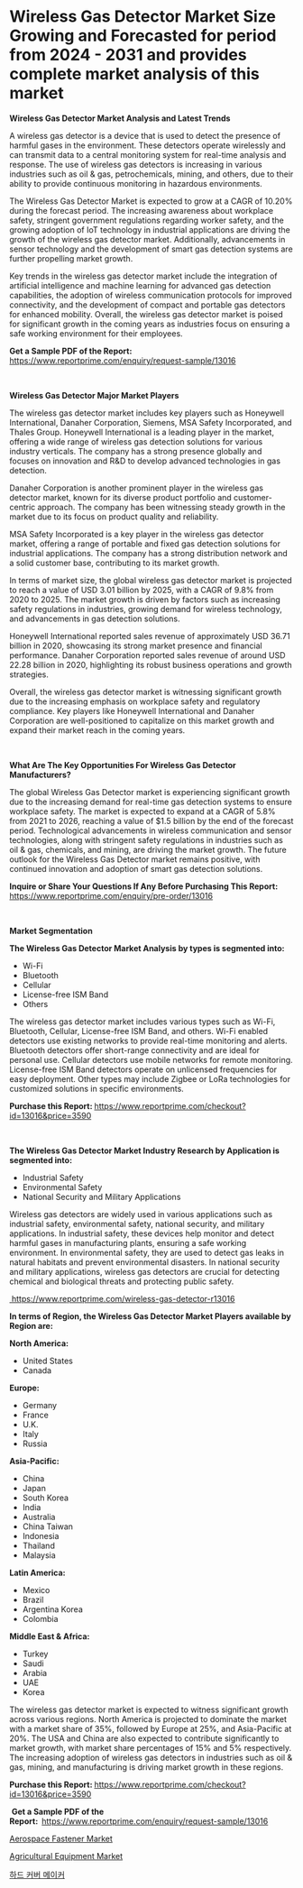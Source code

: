 <p><h1>Wireless Gas Detector Market Size Growing and Forecasted for period from 2024 - 2031 and provides complete market analysis of this market</h1></p><p><strong>Wireless Gas Detector Market Analysis and Latest Trends</strong></p>
<p><p>A wireless gas detector is a device that is used to detect the presence of harmful gases in the environment. These detectors operate wirelessly and can transmit data to a central monitoring system for real-time analysis and response. The use of wireless gas detectors is increasing in various industries such as oil & gas, petrochemicals, mining, and others, due to their ability to provide continuous monitoring in hazardous environments.</p><p>The Wireless Gas Detector Market is expected to grow at a CAGR of 10.20% during the forecast period. The increasing awareness about workplace safety, stringent government regulations regarding worker safety, and the growing adoption of IoT technology in industrial applications are driving the growth of the wireless gas detector market. Additionally, advancements in sensor technology and the development of smart gas detection systems are further propelling market growth.</p><p>Key trends in the wireless gas detector market include the integration of artificial intelligence and machine learning for advanced gas detection capabilities, the adoption of wireless communication protocols for improved connectivity, and the development of compact and portable gas detectors for enhanced mobility. Overall, the wireless gas detector market is poised for significant growth in the coming years as industries focus on ensuring a safe working environment for their employees.</p></p>
<p><strong>Get a Sample PDF of the Report:&nbsp;</strong> <a href="https://www.reportprime.com/enquiry/request-sample/13016">https://www.reportprime.com/enquiry/request-sample/13016</a></p>
<p>&nbsp;</p>
<p><strong>Wireless Gas Detector Major Market Players</strong></p>
<p><p>The wireless gas detector market includes key players such as Honeywell International, Danaher Corporation, Siemens, MSA Safety Incorporated, and Thales Group. Honeywell International is a leading player in the market, offering a wide range of wireless gas detection solutions for various industry verticals. The company has a strong presence globally and focuses on innovation and R&D to develop advanced technologies in gas detection.</p><p>Danaher Corporation is another prominent player in the wireless gas detector market, known for its diverse product portfolio and customer-centric approach. The company has been witnessing steady growth in the market due to its focus on product quality and reliability.</p><p>MSA Safety Incorporated is a key player in the wireless gas detector market, offering a range of portable and fixed gas detection solutions for industrial applications. The company has a strong distribution network and a solid customer base, contributing to its market growth.</p><p>In terms of market size, the global wireless gas detector market is projected to reach a value of USD 3.01 billion by 2025, with a CAGR of 9.8% from 2020 to 2025. The market growth is driven by factors such as increasing safety regulations in industries, growing demand for wireless technology, and advancements in gas detection solutions.</p><p>Honeywell International reported sales revenue of approximately USD 36.71 billion in 2020, showcasing its strong market presence and financial performance. Danaher Corporation reported sales revenue of around USD 22.28 billion in 2020, highlighting its robust business operations and growth strategies.</p><p>Overall, the wireless gas detector market is witnessing significant growth due to the increasing emphasis on workplace safety and regulatory compliance. Key players like Honeywell International and Danaher Corporation are well-positioned to capitalize on this market growth and expand their market reach in the coming years.</p></p>
<p>&nbsp;</p>
<p><strong>What Are The Key Opportunities For Wireless Gas Detector Manufacturers?</strong></p>
<p><p>The global Wireless Gas Detector market is experiencing significant growth due to the increasing demand for real-time gas detection systems to ensure workplace safety. The market is expected to expand at a CAGR of 5.8% from 2021 to 2026, reaching a value of $1.5 billion by the end of the forecast period. Technological advancements in wireless communication and sensor technologies, along with stringent safety regulations in industries such as oil & gas, chemicals, and mining, are driving the market growth. The future outlook for the Wireless Gas Detector market remains positive, with continued innovation and adoption of smart gas detection solutions.</p></p>
<p><strong>Inquire or Share Your Questions If Any Before Purchasing This Report:</strong> <a href="https://www.reportprime.com/enquiry/pre-order/13016">https://www.reportprime.com/enquiry/pre-order/13016</a></p>
<p>&nbsp;</p>
<p><strong>Market Segmentation</strong></p>
<p><strong>The Wireless Gas Detector Market Analysis by types is segmented into:</strong></p>
<p><ul><li>Wi-Fi</li><li>Bluetooth</li><li>Cellular</li><li>License-free ISM Band</li><li>Others</li></ul></p>
<p><p>The wireless gas detector market includes various types such as Wi-Fi, Bluetooth, Cellular, License-free ISM Band, and others. Wi-Fi enabled detectors use existing networks to provide real-time monitoring and alerts. Bluetooth detectors offer short-range connectivity and are ideal for personal use. Cellular detectors use mobile networks for remote monitoring. License-free ISM Band detectors operate on unlicensed frequencies for easy deployment. Other types may include Zigbee or LoRa technologies for customized solutions in specific environments.</p></p>
<p><strong>Purchase this Report:&nbsp;</strong><a href="https://www.reportprime.com/checkout?id=13016&price=3590">https://www.reportprime.com/checkout?id=13016&price=3590</a></p>
<p>&nbsp;</p>
<p><strong>The Wireless Gas Detector Market Industry Research by Application is segmented into:</strong></p>
<p><ul><li>Industrial Safety</li><li>Environmental Safety</li><li>National Security and Military Applications</li></ul></p>
<p><p>Wireless gas detectors are widely used in various applications such as industrial safety, environmental safety, national security, and military applications. In industrial safety, these devices help monitor and detect harmful gases in manufacturing plants, ensuring a safe working environment. In environmental safety, they are used to detect gas leaks in natural habitats and prevent environmental disasters. In national security and military applications, wireless gas detectors are crucial for detecting chemical and biological threats and protecting public safety.</p></p>
<p><a href="https://www.reportprime.com/wireless-gas-detector-r13016">&nbsp;https://www.reportprime.com/wireless-gas-detector-r13016</a></p>
<p><strong>In terms of Region, the Wireless Gas Detector Market Players available by Region are:</strong></p>
<p>
    <p> <strong> North America: </strong>
        <ul>
            <li>United States</li>
            <li>Canada</li>
        </ul>
        </p> 
    <p> <strong> Europe: </strong>
        <ul>
            <li>Germany</li>
            <li>France</li>
            <li>U.K.</li>
            <li>Italy</li>
            <li>Russia</li>
        </ul>
        </p> 
    <p> <strong> Asia-Pacific: </strong>
        <ul>
            <li>China</li>
            <li>Japan</li>
            <li>South Korea</li>
            <li>India</li>
            <li>Australia</li>
            <li>China Taiwan</li>
            <li>Indonesia</li>
            <li>Thailand</li>
            <li>Malaysia</li>
        </ul>
        </p> 
    <p> <strong> Latin America: </strong>
        <ul>
            <li>Mexico</li>
            <li>Brazil</li>
            <li>Argentina Korea</li>
            <li>Colombia</li>
        </ul>
        </p> 
    <p> <strong> Middle East & Africa: </strong>
        <ul>
            <li>Turkey</li>
            <li>Saudi</li>
            <li>Arabia</li>
            <li>UAE</li>
            <li>Korea</li>
        </ul>
    </p>
    </p>
<p><p>The wireless gas detector market is expected to witness significant growth across various regions. North America is projected to dominate the market with a market share of 35%, followed by Europe at 25%, and Asia-Pacific at 20%. The USA and China are also expected to contribute significantly to market growth, with market share percentages of 15% and 5% respectively. The increasing adoption of wireless gas detectors in industries such as oil & gas, mining, and manufacturing is driving market growth in these regions.</p></p>
<p><strong>Purchase this Report: </strong><a href="https://www.reportprime.com/checkout?id=13016&price=3590">https://www.reportprime.com/checkout?id=13016&price=3590</a></p>
<p>&nbsp;<strong>Get a Sample PDF of the Report:&nbsp;&nbsp;</strong><a href="https://www.reportprime.com/enquiry/request-sample/13016">https://www.reportprime.com/enquiry/request-sample/13016</a></p>
<p><strong></strong></p>
<p><p><a href="https://github.com/AndreanneHane2023/Market-Research-Report-List-2/blob/main/aerospace-fastener-market.md">Aerospace Fastener Market</a></p><p><a href="https://github.com/flwellarose/Market-Research-Report-List-1/blob/main/agricultural-equipment-market.md">Agricultural Equipment Market</a></p><p><a href="https://github.com/gambitz1998/Market-Research-Report-List-1/blob/main/861326465004.md">하드 커버 메이커</a></p></p>